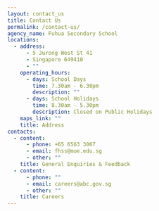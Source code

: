 ```yaml
---
layout: contact_us
title: Contact Us
permalink: /contact-us/
agency_name: Fuhua Secondary School
locations:
  - address:
      - 5 Jurong West St 41
      - Singapore 649410
      - ""
    operating_hours:
      - days: School Days
        time: 7.30am - 6.30pm
        description: ""
      - days: School Holidays
        time: 8.30am - 5.30pm
        description: Closed on Public Holidays
    maps_link: ""
    title: Address
contacts:
  - content:
      - phone: +65 6563 3067
      - email: fhss@moe.edu.sg
      - other: ""
    title: General Enquiries & Feedback
  - content:
      - phone: ""
      - email: careers@abc.gov.sg
      - other: ""
    title: Careers
---
```

